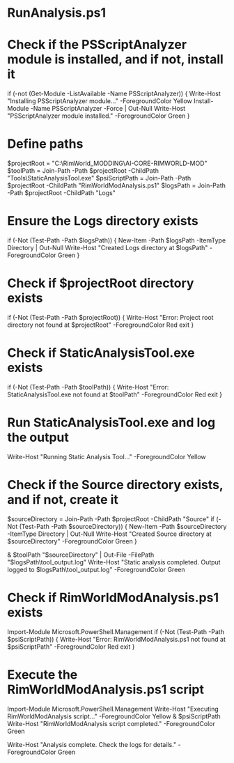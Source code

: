 # RunAnalysis.ps1

# Check if the PSScriptAnalyzer module is installed, and if not, install it
if (-not (Get-Module -ListAvailable -Name PSScriptAnalyzer)) {
    Write-Host "Installing PSScriptAnalyzer module..." -ForegroundColor Yellow
    Install-Module -Name PSScriptAnalyzer -Force | Out-Null
    Write-Host "PSScriptAnalyzer module installed." -ForegroundColor Green
}

# Define paths
$projectRoot = "C:\RimWorld_MODDING\AI-CORE-RIMWORLD-MOD"
$toolPath = Join-Path -Path $projectRoot -ChildPath "Tools\StaticAnalysisTool.exe"
$psiScriptPath = Join-Path -Path $projectRoot -ChildPath "RimWorldModAnalysis.ps1"
$logsPath = Join-Path -Path $projectRoot -ChildPath "Logs"


# Ensure the Logs directory exists
if (-Not (Test-Path -Path $logsPath)) {
    New-Item -Path $logsPath -ItemType Directory | Out-Null
    Write-Host "Created Logs directory at $logsPath" -ForegroundColor Green
}

# Check if $projectRoot directory exists
if (-Not (Test-Path -Path $projectRoot)) {
    Write-Host "Error: Project root directory not found at $projectRoot" -ForegroundColor Red
    exit
}

# Check if StaticAnalysisTool.exe exists
if (-Not (Test-Path -Path $toolPath)) {
    Write-Host "Error: StaticAnalysisTool.exe not found at $toolPath" -ForegroundColor Red
    exit
}

# Run StaticAnalysisTool.exe and log the output
Write-Host "Running Static Analysis Tool..." -ForegroundColor Yellow

# Check if the Source directory exists, and if not, create it
$sourceDirectory = Join-Path -Path $projectRoot -ChildPath "Source"
if (-Not (Test-Path -Path $sourceDirectory)) {
    New-Item -Path $sourceDirectory -ItemType Directory | Out-Null
    Write-Host "Created Source directory at $sourceDirectory" -ForegroundColor Green
}

& $toolPath "$sourceDirectory" | Out-File -FilePath "$logsPath\tool_output.log"
Write-Host "Static analysis completed. Output logged to $logsPath\tool_output.log" -ForegroundColor Green

# Check if RimWorldModAnalysis.ps1 exists
Import-Module Microsoft.PowerShell.Management
if (-Not (Test-Path -Path $psiScriptPath)) {
    Write-Host "Error: RimWorldModAnalysis.ps1 not found at $psiScriptPath" -ForegroundColor Red
    exit
}

# Execute the RimWorldModAnalysis.ps1 script
Import-Module Microsoft.PowerShell.Management
Write-Host "Executing RimWorldModAnalysis script..." -ForegroundColor Yellow
& $psiScriptPath
Write-Host "RimWorldModAnalysis script completed." -ForegroundColor Green

Write-Host "Analysis complete. Check the logs for details." -ForegroundColor Green
